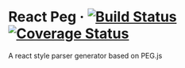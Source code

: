 # React Peg &middot; [![Build Status](https://travis-ci.org/mistlog/react-peg.svg?branch=master)](https://travis-ci.org/mistlog/react-peg) [![Coverage Status](https://coveralls.io/repos/github/mistlog/react-peg/badge.svg)](https://coveralls.io/github/mistlog/react-peg)

A react style parser generator based on PEG.js
